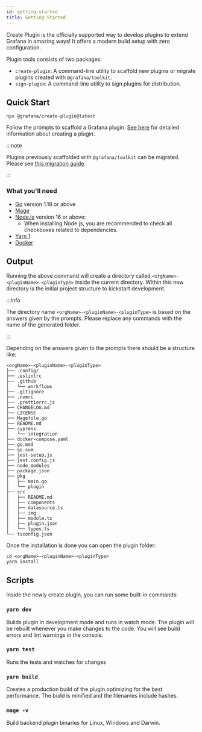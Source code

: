 ```yaml
---
id: getting-started
title: Getting Started
---
```


Create Plugin is the officially supported way to develop plugins to extend Grafana in amazing ways! It offers a modern build setup with zero configuration.

Plugin tools consists of two packages:

- `create-plugin`: A command-line utility to scaffold new plugins or migrate plugins created with `@grafana/toolkit`.
- `sign-plugin`: A command-line utility to sign plugins for distribution.

## Quick Start

```shell
npx @grafana/create-plugin@latest
```

Follow the prompts to scaffold a Grafana plugin. [See here](./creating-a-plugin.md) for detailed information about creating a plugin.

:::note

Plugins previously scaffolded with `@grafana/toolkit` can be migrated. Please see [this migration guide](./migrating-from-toolkit).

:::

### What you'll need

- [Go](https://go.dev/doc/install) version 1.18 or above
- [Mage](https://magefile.org/)
- [Node.js](https://nodejs.org/en/download/) version 16 or above:
  - When installing Node.js, you are recommended to check all checkboxes related to dependencies.
- [Yarn 1](https://classic.yarnpkg.com/lang/en/docs/install)
- [Docker](https://docs.docker.com/get-docker/)

## Output

Running the above command will create a directory called `<orgName>-<pluginName>-<pluginType>` inside the current directory. Within this new directory is the initial project structure to kickstart development.

:::info

The directory name `<orgName>-<pluginName>-<pluginType>` is based on the answers given by the prompts. Please replace any commands with the name of the generated folder.

:::

Depending on the answers given to the prompts there should be a structure like:

```
<orgName>-<pluginName>-<pluginType>
├── .config/
├── .eslintrc
├── .github
│   └── workflows
├── .gitignore
├── .nvmrc
├── .prettierrc.js
├── CHANGELOG.md
├── LICENSE
├── Magefile.go
├── README.md
├── cypress
│   └── integration
├── docker-compose.yaml
├── go.mod
├── go.sum
├── jest-setup.js
├── jest.config.js
├── node_modules
├── package.json
├── pkg
│   ├── main.go
│   └── plugin
├── src
│   ├── README.md
│   ├── components
│   ├── datasource.ts
│   ├── img
│   ├── module.ts
│   ├── plugin.json
│   └── types.ts
└── tsconfig.json
```

Once the installation is done you can open the plugin folder:

```shell
cd <orgName>-<pluginName>-<pluginType>
yarn install
```

## Scripts

Inside the newly create plugin, you can run some built-in commands:

### `yarn dev`

Builds plugin in development mode and runs in watch mode. The plugin will be rebuilt whenever you make changes to the code. You will see build errors and lint warnings in the console.

### `yarn test`

Runs the tests and watches for changes

### `yarn build`

Creates a production build of the plugin optimizing for the best performance. The build is minified and the filenames include hashes.

### `mage -v`

Build backend plugin binaries for Linux, Windows and Darwin.
